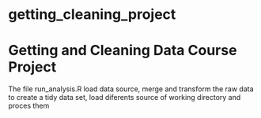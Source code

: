 # getting_cleaning_project

Getting and Cleaning Data Course Project
=========================================
The file run_analysis.R load  data source, merge and transform the raw data  to create a tidy data set, load diferents source of working directory and proces them
